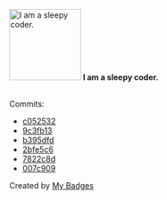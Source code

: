 <img src="https://my-badges.github.io/my-badges/sleepy-coder.png" alt="I am a sleepy coder." title="I am a sleepy coder." width="128">
<strong>I am a sleepy coder.</strong>
<br><br>

Commits:

- <a href="https://github.com/RAHULKRISHNAKR/Bank-Customer-Behaviour/commit/c05253241a0c94a8cda0ab6b253deae20a09847c">c052532</a>
- <a href="https://github.com/RAHULKRISHNAKR/Bank-Customer-Behaviour/commit/9c3fb13a17e8a10e9a8cc44fa90df352c966f2b2">9c3fb13</a>
- <a href="https://github.com/RAHULKRISHNAKR/Bank-Customer-Behaviour/commit/b395dfdc30fd6e63da5c01931ddd85421128c473">b395dfd</a>
- <a href="https://github.com/RAHULKRISHNAKR/rahulkrishnakr/commit/2bfe5c67a962a94b29afd19fd2d52acd2b0b3f43">2bfe5c6</a>
- <a href="https://github.com/RAHULKRISHNAKR/rahulkrishnakr/commit/7822c8d982fd90d40dffd44f11cadb352e10bc2d">7822c8d</a>
- <a href="https://github.com/RAHULKRISHNAKR/Java-Lab-Ktu-S3/commit/007c909a9a872e0d3087d11bd5b597a18b460274">007c909</a>


Created by <a href="https://github.com/my-badges/my-badges">My Badges</a>